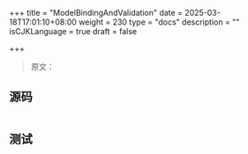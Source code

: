 +++
title = "ModelBindingAndValidation"
date = 2025-03-18T17:01:10+08:00
weight = 230
type = "docs"
description = ""
isCJKLanguage = true
draft = false

+++

> 原文：

## 源码

```go

```



## 测试

```powershell

```

